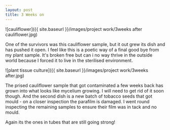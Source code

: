 ```yaml
---
layout: post
title: 3 Weeks on
---
```


![cauliflower]({{ site.baseurl }}/images/project work/3weeks after cauliflower.jpg)

One of the survivors was this cauliflower sample, but it out grew its dish and has pushed it open.
I feel like this is a poetic way of a final good bye from my plant sample.
It's broken free but can i no way thrive in the outside world because I forced it to live in the sterilised environment.


![plant tissue culture]({{ site.baseurl }}/images/project work/3weeks after.jpg)

The prised cauliflower sample that got contaminated a few weeks back has grown into what looks like mycelium growing. I will need to get rid of it soon though.
And the second dish is a new batch of tobacco seeds that got mould - on a closer inspection the parafilm is damaged.
I went round inspecting the remaining samples to ensure their film was in tack and no mould.

Again its the ones in tubes that are still going strong!
